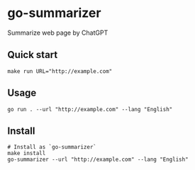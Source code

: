 # go-summarizer

Summarize web page by ChatGPT

## Quick start

```shell
make run URL="http://example.com"
```

## Usage

```shell
go run . --url "http://example.com" --lang "English"
```

## Install

```shell
# Install as `go-summarizer`
make install
go-summarizer --url "http://example.com" --lang "English"
```
